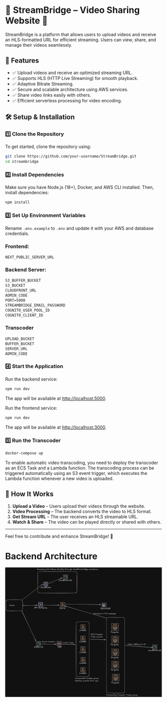 # 📖 StreamBridge – Video Sharing Website 🚀

StreamBridge is a platform that allows users to upload videos and receive an HLS-formatted URL for efficient streaming. Users can view, share, and manage their videos seamlessly.

## 📌 Features

- ✅ Upload videos and receive an optimized streaming URL.
- ✅ Supports HLS (HTTP Live Streaming) for smooth playback.
- ✅ Adaptive Bitrate Streaming.
- ✅ Secure and scalable architecture using AWS services.
- ✅ Share video links easily with others.
- ✅ Efficient serverless processing for video encoding.

## 🛠 Setup & Installation

### 1️⃣ Clone the Repository

To get started, clone the repository using:

```bash
git clone https://github.com/your-username/StreamBridge.git
cd streambridge
```

### 2️⃣ Install Dependencies

Make sure you have Node.js (18+), Docker, and AWS CLI installed. Then, install dependencies:

```bash
npm install
```

### 3️⃣ Set Up Environment Variables

Rename `.env.example` to `.env` and update it with your AWS and database credentials.

### Frontend:

    NEXT_PUBLIC_SERVER_URL

### Backend Server:

    S3_BUFFER_BUCKET
    S3_BUCKET
    CLOUDFRONT_URL
    ADMIN_CODE
    PORT=5000
    STREAMBRIDGE_EMAIL_PASSWORD
    COGNITO_USER_POOL_ID
    COGNITO_CLIENT_ID

### Transcoder

    UPLOAD_BUCKET
    BUFFER_BUCKET
    SERVER_URL
    ADMIN_CODE

### 4️⃣ Start the Application

Run the backend service:

```bash
npm run dev
```

The app will be available at [http://localhost:5000](http://localhost:5000).

Run the frontend service:

```bash
npm run dev
```

The app will be available at [http://localhost:3000](http://localhost:3000).

### 5️⃣ Run the Transcoder

```bash
docker-compose up
```

To enable automatic video transcoding, you need to deploy the transcoder as an ECS Task and a Lambda function. The transcoding process can be triggered automatically using an S3 event trigger, which executes the Lambda function whenever a new video is uploaded.

## 🎥 How It Works

1. **Upload a Video** – Users upload their videos through the website.
2. **Video Processing** – The backend converts the video to HLS format.
3. **Get Stream URL** – The user receives an HLS streamable URL.
4. **Watch & Share** – The video can be played directly or shared with others.

---

Feel free to contribute and enhance StreamBridge! 🚀

# Backend Architecture

![Backend Architecture](./streambridge-backend-architecture.png)
